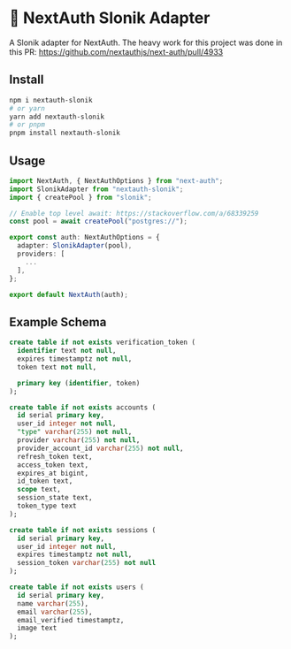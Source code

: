 # 🐘 NextAuth Slonik Adapter

A Slonik adapter for NextAuth. The heavy work for this project was done in this PR: https://github.com/nextauthjs/next-auth/pull/4933

## Install

```bash
npm i nextauth-slonik
# or yarn
yarn add nextauth-slonik
# or pnpm
pnpm install nextauth-slonik
```

## Usage

```ts
import NextAuth, { NextAuthOptions } from "next-auth";
import SlonikAdapter from "nextauth-slonik";
import { createPool } from "slonik";

// Enable top level await: https://stackoverflow.com/a/68339259
const pool = await createPool("postgres://");

export const auth: NextAuthOptions = {
  adapter: SlonikAdapter(pool),
  providers: [
    ...
  ],
};

export default NextAuth(auth);
```

## Example Schema

```sql
create table if not exists verification_token (
  identifier text not null,
  expires timestamptz not null,
  token text not null,

  primary key (identifier, token)
);

create table if not exists accounts (
  id serial primary key,
  user_id integer not null,
  "type" varchar(255) not null,
  provider varchar(255) not null,
  provider_account_id varchar(255) not null,
  refresh_token text,
  access_token text,
  expires_at bigint,
  id_token text,
  scope text,
  session_state text,
  token_type text
);

create table if not exists sessions (
  id serial primary key,
  user_id integer not null,
  expires timestamptz not null,
  session_token varchar(255) not null
);

create table if not exists users (
  id serial primary key,
  name varchar(255),
  email varchar(255),
  email_verified timestamptz,
  image text
);
```

